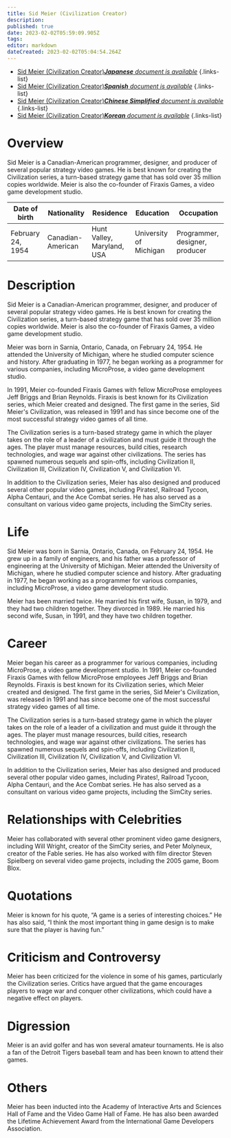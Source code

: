 ```yaml
---
title: Sid Meier (Civilization Creator)
description: 
published: true
date: 2023-02-02T05:59:09.905Z
tags: 
editor: markdown
dateCreated: 2023-02-02T05:04:54.264Z
---
```


- [Sid Meier (Civilization Creator)***Japanese** document is available*](/ja/Knowledge-base/Dictionary/Person/sid-meier-civilization-creator)
{.links-list}
- [Sid Meier (Civilization Creator)***Spanish** document is available*](/es/Knowledge-base/Dictionary/Person/sid-meier-civilization-creator)
{.links-list}
- [Sid Meier (Civilization Creator)***Chinese Simplified** document is available*](/zh/Knowledge-base/Dictionary/Person/sid-meier-civilization-creator)
{.links-list}
- [Sid Meier (Civilization Creator)***Korean** document is available*](/ko/Knowledge-base/Dictionary/Person/sid-meier-civilization-creator)
{.links-list}


# Overview

Sid Meier is a Canadian-American programmer, designer, and producer of several popular strategy video games. He is best known for creating the Civilization series, a turn-based strategy game that has sold over 35 million copies worldwide. Meier is also the co-founder of Firaxis Games, a video game development studio.

| Date of birth | Nationality | Residence | Education | Occupation |
| ------------ | ----------- | --------- | --------- | ---------- |
| February 24, 1954 | Canadian-American | Hunt Valley, Maryland, USA | University of Michigan | Programmer, designer, producer |

# Description

Sid Meier is a Canadian-American programmer, designer, and producer of several popular strategy video games. He is best known for creating the Civilization series, a turn-based strategy game that has sold over 35 million copies worldwide. Meier is also the co-founder of Firaxis Games, a video game development studio.

Meier was born in Sarnia, Ontario, Canada, on February 24, 1954. He attended the University of Michigan, where he studied computer science and history. After graduating in 1977, he began working as a programmer for various companies, including MicroProse, a video game development studio.

In 1991, Meier co-founded Firaxis Games with fellow MicroProse employees Jeff Briggs and Brian Reynolds. Firaxis is best known for its Civilization series, which Meier created and designed. The first game in the series, Sid Meier's Civilization, was released in 1991 and has since become one of the most successful strategy video games of all time.

The Civilization series is a turn-based strategy game in which the player takes on the role of a leader of a civilization and must guide it through the ages. The player must manage resources, build cities, research technologies, and wage war against other civilizations. The series has spawned numerous sequels and spin-offs, including Civilization II, Civilization III, Civilization IV, Civilization V, and Civilization VI.

In addition to the Civilization series, Meier has also designed and produced several other popular video games, including Pirates!, Railroad Tycoon, Alpha Centauri, and the Ace Combat series. He has also served as a consultant on various video game projects, including the SimCity series.

# Life

Sid Meier was born in Sarnia, Ontario, Canada, on February 24, 1954. He grew up in a family of engineers, and his father was a professor of engineering at the University of Michigan. Meier attended the University of Michigan, where he studied computer science and history. After graduating in 1977, he began working as a programmer for various companies, including MicroProse, a video game development studio.

Meier has been married twice. He married his first wife, Susan, in 1979, and they had two children together. They divorced in 1989. He married his second wife, Susan, in 1991, and they have two children together.

# Career

Meier began his career as a programmer for various companies, including MicroProse, a video game development studio. In 1991, Meier co-founded Firaxis Games with fellow MicroProse employees Jeff Briggs and Brian Reynolds. Firaxis is best known for its Civilization series, which Meier created and designed. The first game in the series, Sid Meier's Civilization, was released in 1991 and has since become one of the most successful strategy video games of all time.

The Civilization series is a turn-based strategy game in which the player takes on the role of a leader of a civilization and must guide it through the ages. The player must manage resources, build cities, research technologies, and wage war against other civilizations. The series has spawned numerous sequels and spin-offs, including Civilization II, Civilization III, Civilization IV, Civilization V, and Civilization VI.

In addition to the Civilization series, Meier has also designed and produced several other popular video games, including Pirates!, Railroad Tycoon, Alpha Centauri, and the Ace Combat series. He has also served as a consultant on various video game projects, including the SimCity series.

# Relationships with Celebrities

Meier has collaborated with several other prominent video game designers, including Will Wright, creator of the SimCity series, and Peter Molyneux, creator of the Fable series. He has also worked with film director Steven Spielberg on several video game projects, including the 2005 game, Boom Blox.

# Quotations

Meier is known for his quote, “A game is a series of interesting choices.” He has also said, “I think the most important thing in game design is to make sure that the player is having fun.”

# Criticism and Controversy

Meier has been criticized for the violence in some of his games, particularly the Civilization series. Critics have argued that the game encourages players to wage war and conquer other civilizations, which could have a negative effect on players.

# Digression

Meier is an avid golfer and has won several amateur tournaments. He is also a fan of the Detroit Tigers baseball team and has been known to attend their games.

# Others

Meier has been inducted into the Academy of Interactive Arts and Sciences Hall of Fame and the Video Game Hall of Fame. He has also been awarded the Lifetime Achievement Award from the International Game Developers Association.
